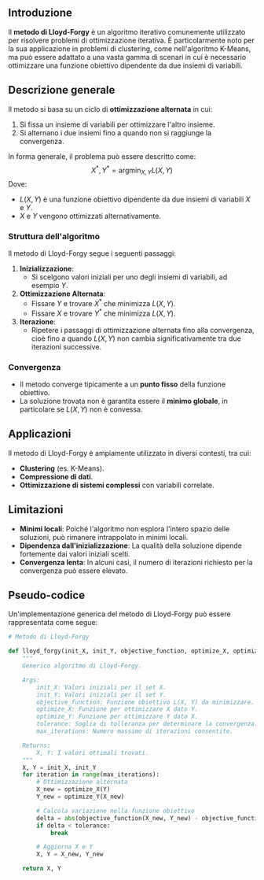 ## Introduzione
Il **metodo di Lloyd-Forgy** è un algoritmo iterativo comunemente utilizzato per risolvere problemi di ottimizzazione iterativa. È particolarmente noto per la sua applicazione in problemi di clustering, come nell'algoritmo K-Means, ma può essere adattato a una vasta gamma di scenari in cui è necessario ottimizzare una funzione obiettivo dipendente da due insiemi di variabili.

## Descrizione generale
Il metodo si basa su un ciclo di **ottimizzazione alternata** in cui:
1. Si fissa un insieme di variabili per ottimizzare l'altro insieme.
2. Si alternano i due insiemi fino a quando non si raggiunge la convergenza.

In forma generale, il problema può essere descritto come:
$$
\DeclareMathOperator*{\argmin}{argmin}
X^*, Y^* = \argmin_{X, Y} L(X, Y)
$$
Dove:
- $L(X, Y)$ è una funzione obiettivo dipendente da due insiemi di variabili $X$ e $Y$.
- $X$ e $Y$ vengono ottimizzati alternativamente.

### Struttura dell'algoritmo
Il metodo di Lloyd-Forgy segue i seguenti passaggi:

1. **Inizializzazione**:
   - Si scelgono valori iniziali per uno degli insiemi di variabili, ad esempio $Y$.
2. **Ottimizzazione Alternata**:
   - Fissare $Y$ e trovare $X^*$ che minimizza $L(X, Y)$.
   - Fissare $X$ e trovare $Y^*$ che minimizza $L(X, Y)$.
3. **Iterazione**:
   - Ripetere i passaggi di ottimizzazione alternata fino alla convergenza, cioè fino a quando $L(X, Y)$ non cambia significativamente tra due iterazioni successive.

### Convergenza
- Il metodo converge tipicamente a un **punto fisso** della funzione obiettivo.
- La soluzione trovata non è garantita essere il **minimo globale**, in particolare se $L(X, Y)$ non è convessa.

## Applicazioni
Il metodo di Lloyd-Forgy è ampiamente utilizzato in diversi contesti, tra cui:
- **Clustering** (es. K-Means).
- **Compressione di dati**.
- **Ottimizzazione di sistemi complessi** con variabili correlate.

## Limitazioni
- **Minimi locali**: Poiché l'algoritmo non esplora l'intero spazio delle soluzioni, può rimanere intrappolato in minimi locali.
- **Dipendenza dall'inizializzazione**: La qualità della soluzione dipende fortemente dai valori iniziali scelti.
- **Convergenza lenta**: In alcuni casi, il numero di iterazioni richiesto per la convergenza può essere elevato.

## Pseudo-codice
Un'implementazione generica del metodo di Lloyd-Forgy può essere rappresentata come segue:

```python
# Metodo di Lloyd-Forgy

def lloyd_forgy(init_X, init_Y, objective_function, optimize_X, optimize_Y, tolerance=1e-6, max_iterations=100):
    """
    Generico algoritmo di Lloyd-Forgy.

    Args:
        init_X: Valori iniziali per il set X.
        init_Y: Valori iniziali per il set Y.
        objective_function: Funzione obiettivo L(X, Y) da minimizzare.
        optimize_X: Funzione per ottimizzare X dato Y.
        optimize_Y: Funzione per ottimizzare Y dato X.
        tolerance: Soglia di tolleranza per determinare la convergenza.
        max_iterations: Numero massimo di iterazioni consentite.

    Returns:
        X, Y: I valori ottimali trovati.
    """
    X, Y = init_X, init_Y
    for iteration in range(max_iterations):
        # Ottimizzazione alternata
        X_new = optimize_X(Y)
        Y_new = optimize_Y(X_new)

        # Calcola variazione nella funzione obiettivo
        delta = abs(objective_function(X_new, Y_new) - objective_function(X, Y))
        if delta < tolerance:
            break

        # Aggiorna X e Y
        X, Y = X_new, Y_new

    return X, Y
```
